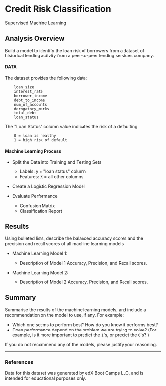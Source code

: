 # Credit Risk Classification
   
   Supervised Machine Learning



## Analysis Overview

Build a model to identify the loan risk of borrowers from a dataset of historical lending activity from a peer-to-peer lending services company.

#### DATA

The dataset provides the following data:
        
        loan_size
        interest_rate
        borrower_income
        debt_to_income
        num_of_accounts
        derogatory_marks
        total_debt
        loan_status

   The "Loan Status" column value indicates the risk of a defaulting          
       
        0 = loan is healthy
        1 = high risk of default              

#### Machine Learning Process

*  Split the Data into Training and Testing Sets
  
      +  Labels: y = "loan status" column        
      +  Features: X = all other columns
     

*  Create a Logistic Regression Model

*  Evaluate Performance 
  
    +  Confusion Matrix
    +  Classification Report

## Results

Using bulleted lists, describe the balanced accuracy scores and the precision and recall scores of all machine learning models.

* Machine Learning Model 1:
  * Description of Model 1 Accuracy, Precision, and Recall scores.


* Machine Learning Model 2:
  * Description of Model 2 Accuracy, Precision, and Recall scores.

## Summary

Summarise the results of the machine learning models, and include a recommendation on the model to use, if any. For example:
* Which one seems to perform best? How do you know it performs best?
* Does performance depend on the problem we are trying to solve? (For example, is it more important to predict the `1`'s, or predict the `0`'s? )

If you do not recommend any of the models, please justify your reasoning.

---
### References
Data for this dataset was generated by edX Boot Camps LLC, and is intended for educational purposes only.

